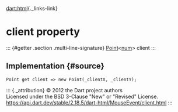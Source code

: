 [dart:html](../../dart-html/dart-html-library){._links-link}

client property
===============

::: {#getter .section .multi-line-signature}
[Point](../../dart-math/point-class)\<[num](../../dart-core/num-class)\>
client
:::

Implementation {#source}
--------------

``` {.language-dart data-language="dart"}
Point get client => new Point(_clientX, _clientY);
```

::: {._attribution}
© 2012 the Dart project authors\
Licensed under the BSD 3-Clause \"New\" or \"Revised\" License.\
<https://api.dart.dev/stable/2.18.5/dart-html/MouseEvent/client.html>
:::
